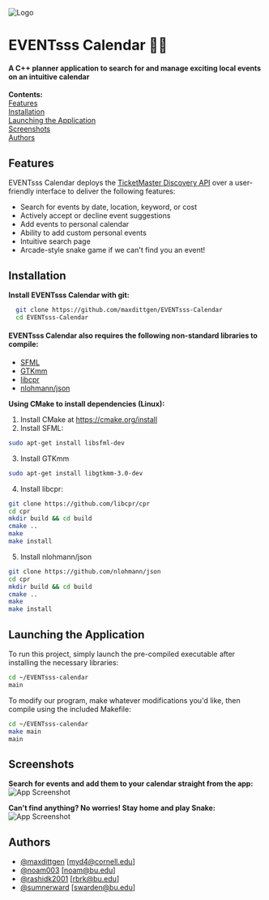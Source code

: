 
![Logo](https://images4.imagebam.com/bb/cc/82/MEBH0JI_o.png)


# EVENTsss Calendar 🐍📅

#### A C++ planner application to search for and manage exciting local events on an intuitive calendar ####
**Contents:**\
[Features](#features "Goto features")\
[Installation](#Installation "Goto installation")\
[Launching the Application](#launching-the-application "Goto launching-the-application")\
[Screenshots](#Screenshots "Goto screenshots")\
[Authors](#Authors "Goto authors")

## Features
EVENTsss Calendar deploys the [TicketMaster Discovery API](https://developer.ticketmaster.com/products-and-docs/apis/discovery-api/v2/) over a user-friendly interface to deliver the following features:
- Search for events by date, location, keyword, or cost
- Actively accept or decline event suggestions
- Add events to personal calendar
- Ability to add custom personal events
- Intuitive search page
- Arcade-style snake game if we can't find you an event!


## Installation

**Install EVENTsss Calendar with git:**

```sh
  git clone https://github.com/maxdittgen/EVENTsss-Calendar
  cd EVENTsss-Calendar
```
#### **EVENTsss Calendar also requires the following non-standard libraries to compile:** ####
- [SFML](https://www.sfml-dev.org)
- [GTKmm](https://www.gtkmm.org/en/download.html)
- [libcpr](https://github.com/libcpr/cpr)
- [nlohmann/json](https://github.com/nlohmann/json)

**Using CMake to install dependencies (Linux):**
1. Install CMake at https://cmake.org/install
2. Install SFML:
```sh
sudo apt-get install libsfml-dev
```
3. Install GTKmm
```sh
sudo apt-get install libgtkmm-3.0-dev
```
4. Install libcpr:
```sh
git clone https://github.com/libcpr/cpr
cd cpr
mkdir build && cd build
cmake ..
make
make install
```
5. Install nlohmann/json
```sh
git clone https://github.com/nlohmann/json
cd cpr
mkdir build && cd build
cmake ..
make
make install
```
## Launching the Application

To run this project, simply launch the pre-compiled executable after installing the necessary libraries:

```sh
cd ~/EVENTsss-calendar
main
```

To modify our program, make whatever modifications you'd like, then compile using the included Makefile:
```sh
cd ~/EVENTsss-calendar
make main
main
```

## Screenshots

**Search for events and add them to your calendar straight from the app:**
![App Screenshot](https://images4.imagebam.com/a6/7f/78/MEBH0JE_o.png)

**Can't find anything? No worries! Stay home and play Snake:**
![App Screenshot](https://images4.imagebam.com/db/af/48/MEBH0JF_o.png)

## Authors
- [@maxdittgen](https://www.github.com/maxdittgen) [myd4@cornell.edu]
- [@noam003](https://www.github.com/noam003) [noam@bu.edu]
- [@rashidk2001](https://www.github.com/rashidk2001) [rbrk@bu.edu]
- [@sumnerward](https://www.github.com/sumnerward) [swarden@bu.edu]



